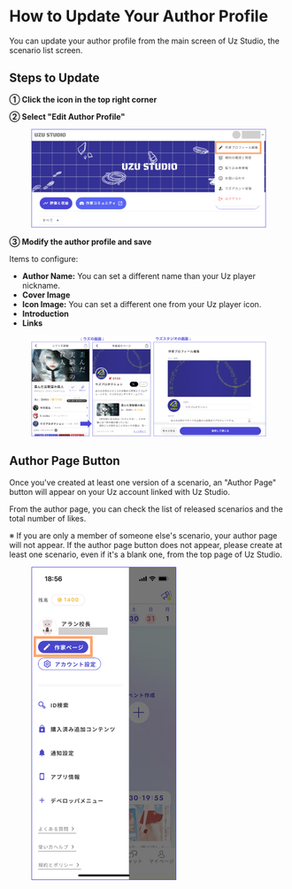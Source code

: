 # How to Update Your Author Profile

You can update your author profile from the main screen of Uz Studio, the scenario list screen.

## Steps to Update

**① Click the icon in the top right corner**

**② Select "Edit Author Profile"**

<figure><img src="../.gitbook/assets/image (1) (1) (1) (1) (1) (1) (1).png" alt=""><figcaption></figcaption></figure>

**③ Modify the author profile and save**

Items to configure:

- **Author Name:** You can set a different name than your Uz player nickname.
- **Cover Image**
- **Icon Image:** You can set a different one from your Uz player icon.
- **Introduction**
- **Links**

<figure><img src="../.gitbook/assets/image (1) (1) (1) (1) (1) (1) (1) (1).png" alt=""><figcaption></figcaption></figure>

## Author Page Button

Once you've created at least one version of a scenario, an "Author Page" button will appear on your Uz account linked with Uz Studio.

From the author page, you can check the list of released scenarios and the total number of likes.

※ If you are only a member of someone else's scenario, your author page will not appear. If the author page button does not appear, please create at least one scenario, even if it's a blank one, from the top page of Uz Studio.

<figure><img src="../.gitbook/assets/image (2) (1) (1) (1).png" alt="" width="262"><figcaption></figcaption></figure>
